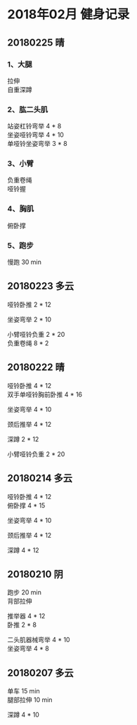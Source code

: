 # 2018年02月 健身记录   

## 20180225 晴
### 1、大腿
拉伸  
自重深蹲 

### 2、肱二头肌 
站姿杠铃弯举  4 * 8  
坐姿哑铃弯举   4 * 10  
单哑铃坐姿弯举  3 * 8  

### 3、小臂  
负重卷绳  
哑铃握 

### 4、胸肌
俯卧撑  

### 5、跑步  
慢跑 30 min  
  
 


## 20180223 多云
哑铃卧推 2 * 12     
   
坐姿弯举 2 * 10  

小臂哑铃负重  2 * 20   
负重卷绳 8 * 2  

## 20180222 晴
哑铃卧推 4 * 12   
双手单哑铃胸前卧推 4 * 16  
   
坐姿弯举 4 * 10  

颈后推举 4 * 12  

深蹲 2 * 12  

小臂哑铃负重  2 * 20   

## 20180214 多云
哑铃卧推 4 * 12   
俯卧撑 4 * 15  
   
坐姿弯举 4 * 10  

颈后推举 4 * 12  

深蹲 4 * 12  
 

## 20180210 阴
跑步 20 min   
背部拉伸 

推举器 4 * 12  
卧推 2 * 8  

二头肌器械弯举 4 * 10  
坐姿弯举 4 * 8 


## 20180207 多云
单车 15 min  
腿部拉伸 10 min 

深蹲 4 * 10  
